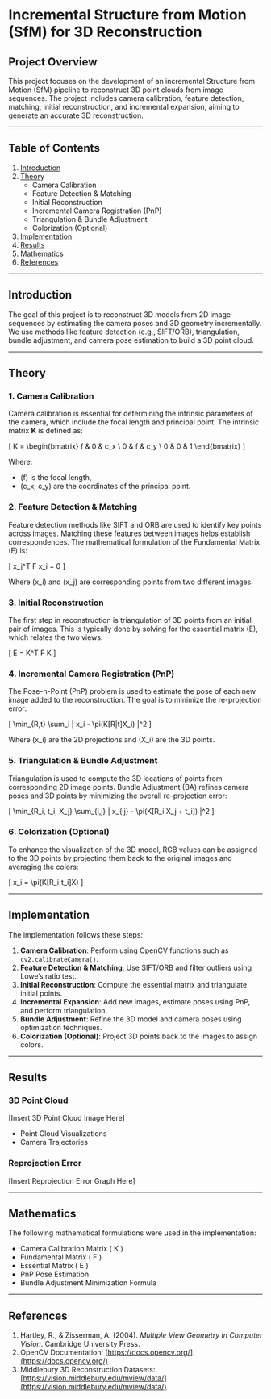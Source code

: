# Incremental Structure from Motion (SfM) for 3D Reconstruction

## Project Overview

This project focuses on the development of an incremental Structure from Motion (SfM) pipeline to reconstruct 3D point clouds from image sequences. The project includes camera calibration, feature detection, matching, initial reconstruction, and incremental expansion, aiming to generate an accurate 3D reconstruction.

---

## Table of Contents

1. [Introduction](#introduction)
2. [Theory](#theory)
   - Camera Calibration
   - Feature Detection & Matching
   - Initial Reconstruction
   - Incremental Camera Registration (PnP)
   - Triangulation & Bundle Adjustment
   - Colorization (Optional)
3. [Implementation](#implementation)
4. [Results](#results)
5. [Mathematics](#mathematics)
6. [References](#references)

---

## Introduction

The goal of this project is to reconstruct 3D models from 2D image sequences by estimating the camera poses and 3D geometry incrementally. We use methods like feature detection (e.g., SIFT/ORB), triangulation, bundle adjustment, and camera pose estimation to build a 3D point cloud.

---

## Theory

### 1. Camera Calibration

Camera calibration is essential for determining the intrinsic parameters of the camera, which include the focal length and principal point. The intrinsic matrix **K** is defined as:

\[
K = \begin{bmatrix}
f & 0 & c_x \\
0 & f & c_y \\
0 & 0 & 1
\end{bmatrix}
\]

Where:
- \(f\) is the focal length,
- \(c_x, c_y\) are the coordinates of the principal point.

### 2. Feature Detection & Matching

Feature detection methods like SIFT and ORB are used to identify key points across images. Matching these features between images helps establish correspondences. The mathematical formulation of the Fundamental Matrix \(F\) is:

\[
x_j^T F x_i = 0
\]

Where \(x_i\) and \(x_j\) are corresponding points from two different images.

### 3. Initial Reconstruction

The first step in reconstruction is triangulation of 3D points from an initial pair of images. This is typically done by solving for the essential matrix \(E\), which relates the two views:

\[
E = K^T F K
\]

### 4. Incremental Camera Registration (PnP)

The Pose-n-Point (PnP) problem is used to estimate the pose of each new image added to the reconstruction. The goal is to minimize the re-projection error:

\[
\min_{R,t} \sum_i \| x_i - \pi(K[R|t]X_i) \|^2
\]

Where \(x_i\) are the 2D projections and \(X_i\) are the 3D points.

### 5. Triangulation & Bundle Adjustment

Triangulation is used to compute the 3D locations of points from corresponding 2D image points. Bundle Adjustment (BA) refines camera poses and 3D points by minimizing the overall re-projection error:

\[
\min_{R_i, t_i, X_j} \sum_{i,j} \| x_{ij} - \pi(K[R_i X_j + t_i]) \|^2
\]

### 6. Colorization (Optional)

To enhance the visualization of the 3D model, RGB values can be assigned to the 3D points by projecting them back to the original images and averaging the colors:

\[
x_i = \pi(K[R_i|t_i]X)
\]

---

## Implementation

The implementation follows these steps:

1. **Camera Calibration**: Perform using OpenCV functions such as `cv2.calibrateCamera()`.
2. **Feature Detection & Matching**: Use SIFT/ORB and filter outliers using Lowe’s ratio test.
3. **Initial Reconstruction**: Compute the essential matrix and triangulate initial points.
4. **Incremental Expansion**: Add new images, estimate poses using PnP, and perform triangulation.
5. **Bundle Adjustment**: Refine the 3D model and camera poses using optimization techniques.
6. **Colorization (Optional)**: Project 3D points back to the images to assign colors.

---

## Results

### 3D Point Cloud

[Insert 3D Point Cloud Image Here]

- Point Cloud Visualizations
- Camera Trajectories

### Reprojection Error

[Insert Reprojection Error Graph Here]

---

## Mathematics

The following mathematical formulations were used in the implementation:

- Camera Calibration Matrix \( K \)
- Fundamental Matrix \( F \)
- Essential Matrix \( E \)
- PnP Pose Estimation
- Bundle Adjustment Minimization Formula

---

## References

1. Hartley, R., & Zisserman, A. (2004). *Multiple View Geometry in Computer Vision*. Cambridge University Press.
2. OpenCV Documentation: [https://docs.opencv.org/](https://docs.opencv.org/)
3. Middlebury 3D Reconstruction Datasets: [https://vision.middlebury.edu/mview/data/](https://vision.middlebury.edu/mview/data/)
